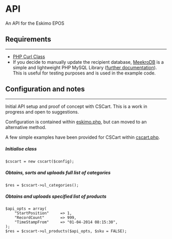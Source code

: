 # API
An API for the Eskimo EPOS

## Requirements
-----------

* [PHP Curl Class](https://github.com/php-curl-class/php-curl-class)
* If you decide to manually update the recipient database, [MeekroDB](https://github.com/SergeyTsalkov/meekrodb) is a simple and lightweight PHP MySQL Library ([further documentation](http://meekro.com/docs.php)).  This is useful for testing purposes and is used in the example code.


## Configuration and notes 
-----------

Initial API setup and proof of concept with CSCart.  This is a work in progress and open to suggestions.

Configuration is contained within [eskimo.php](eskimo.php), but can moved to an alternative method.

A few simple examples have been provided for CSCart within [cscart.php](examples/cscart.php).


##### Initialise class
```
$cscart = new cscart($config);
```

##### Obtains, sorts and uploads full list of categories
```
$res = $cscart->ul_categories();
```

##### Obtains and uploads specified list of products
```
$api_opts = array(
  	"StartPosition" 	=> 1,
  	"RecordCount" 		=> 999,
  	"TimeStampFrom" 	=> "01-04-2014 08:15:30",
);
$res = $cscart->ul_products($api_opts, $sku = FALSE);
```
